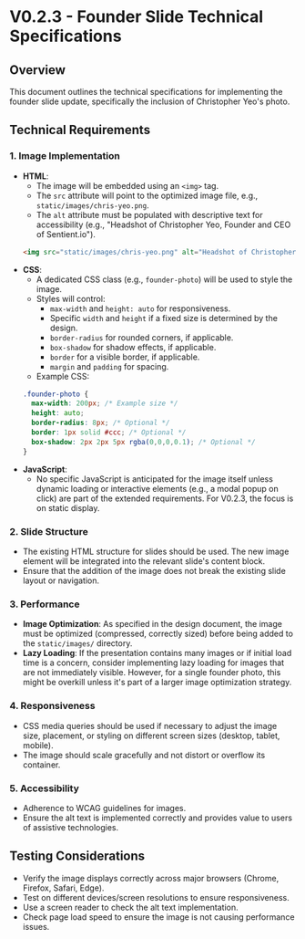 # V0.2.3 - Founder Slide Technical Specifications

## Overview

This document outlines the technical specifications for implementing the founder slide update, specifically the inclusion of Christopher Yeo's photo.

## Technical Requirements

### 1. Image Implementation
- **HTML**:
    - The image will be embedded using an `<img>` tag.
    - The `src` attribute will point to the optimized image file, e.g., `static/images/chris-yeo.png`.
    - The `alt` attribute must be populated with descriptive text for accessibility (e.g., "Headshot of Christopher Yeo, Founder and CEO of Sentient.io").
    ```html
    <img src="static/images/chris-yeo.png" alt="Headshot of Christopher Yeo, Founder and CEO of Sentient.io" class="founder-photo">
    ```
- **CSS**:
    - A dedicated CSS class (e.g., `founder-photo`) will be used to style the image.
    - Styles will control:
        - `max-width` and `height: auto` for responsiveness.
        - Specific `width` and `height` if a fixed size is determined by the design.
        - `border-radius` for rounded corners, if applicable.
        - `box-shadow` for shadow effects, if applicable.
        - `border` for a visible border, if applicable.
        - `margin` and `padding` for spacing.
    - Example CSS:
    ```css
    .founder-photo {
      max-width: 200px; /* Example size */
      height: auto;
      border-radius: 8px; /* Optional */
      border: 1px solid #ccc; /* Optional */
      box-shadow: 2px 2px 5px rgba(0,0,0,0.1); /* Optional */
    }
    ```
- **JavaScript**:
    - No specific JavaScript is anticipated for the image itself unless dynamic loading or interactive elements (e.g., a modal popup on click) are part of the extended requirements. For V0.2.3, the focus is on static display.

### 2. Slide Structure
- The existing HTML structure for slides should be used. The new image element will be integrated into the relevant slide's content block.
- Ensure that the addition of the image does not break the existing slide layout or navigation.

### 3. Performance
- **Image Optimization**: As specified in the design document, the image must be optimized (compressed, correctly sized) before being added to the `static/images/` directory.
- **Lazy Loading**: If the presentation contains many images or if initial load time is a concern, consider implementing lazy loading for images that are not immediately visible. However, for a single founder photo, this might be overkill unless it's part of a larger image optimization strategy.

### 4. Responsiveness
- CSS media queries should be used if necessary to adjust the image size, placement, or styling on different screen sizes (desktop, tablet, mobile).
- The image should scale gracefully and not distort or overflow its container.

### 5. Accessibility
- Adherence to WCAG guidelines for images.
- Ensure the alt text is implemented correctly and provides value to users of assistive technologies.

## Testing Considerations
- Verify the image displays correctly across major browsers (Chrome, Firefox, Safari, Edge).
- Test on different devices/screen resolutions to ensure responsiveness.
- Use a screen reader to check the alt text implementation.
- Check page load speed to ensure the image is not causing performance issues.
